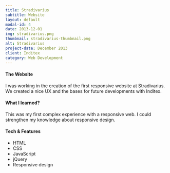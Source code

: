 ```yaml
---
title: Stradivarius
subtitle: Website
layout: default
modal-id: 4
date: 2013-12-01
img: stradivarius.png
thumbnail: stradivarius-thumbnail.png
alt: Stradivarius
project-date: December 2013
client: Inditex
category: Web Development
---
```


#### The Website
I was working in the creation of the first responsive website at Stradivarius. We created a nice UX and the bases for future developments with Inditex.

#### What I learned?
This was my first complex experience with a responsive web. I could strengthen my knowledge about responsive design.


#### Tech & Features
- HTML
- CSS
- JavaScript
- jQuery
- Responsive design